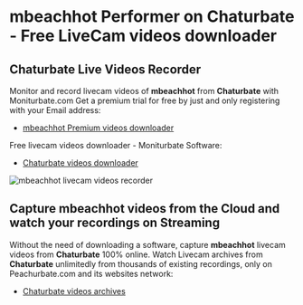 # mbeachhot Performer on Chaturbate - Free LiveCam videos downloader

## Chaturbate Live Videos Recorder

Monitor and record livecam videos of **mbeachhot** from **Chaturbate** with Moniturbate.com
Get a premium trial for free by just and only registering with your Email address:
* [mbeachhot Premium videos downloader](https://moniturbate.com/request-demo-licence-key.html)

Free livecam videos downloader - Moniturbate Software:
* [Chaturbate videos downloader](https://moniturbate.com/moniturbate-download-software.html)

![mbeachhot livecam videos recorder](https://peachurnet.com/templates/moniturbate-software.png)


## Capture mbeachhot videos from the Cloud and watch your recordings on Streaming

Without the need of downloading a software, capture **mbeachhot** livecam videos from **Chaturbate** 100% online.
Watch Livecam archives from **Chaturbate** unlimitedly from thousands of existing recordings, only on Peachurbate.com and its websites network:
* [Chaturbate videos archives](https://peachurnet.com/)